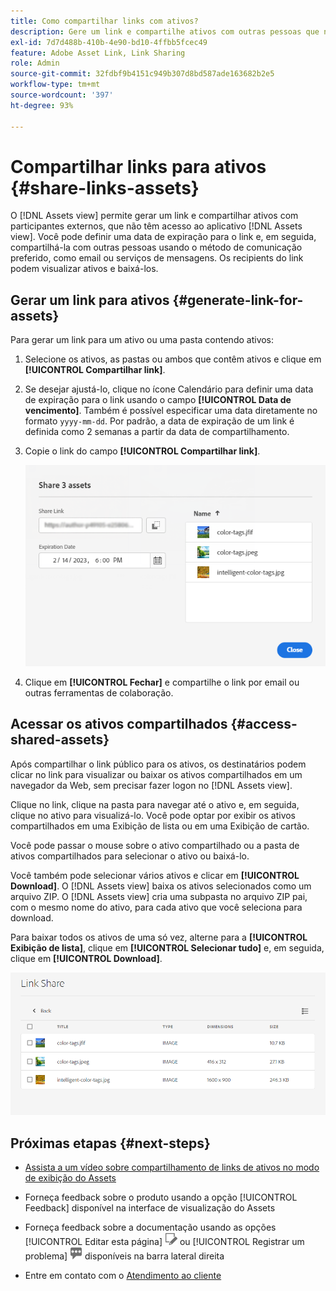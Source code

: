 ```yaml
---
title: Como compartilhar links com ativos?
description: Gere um link e compartilhe ativos com outras pessoas que não têm acesso ao aplicativo  [!DNL Assets view] .
exl-id: 7d7d488b-410b-4e90-bd10-4ffbb5fcec49
feature: Adobe Asset Link, Link Sharing
role: Admin
source-git-commit: 32fdbf9b4151c949b307d8bd587ade163682b2e5
workflow-type: tm+mt
source-wordcount: '397'
ht-degree: 93%

---
```


# Compartilhar links para ativos {#share-links-assets}

O [!DNL Assets view] permite gerar um link e compartilhar ativos com participantes externos, que não têm acesso ao aplicativo [!DNL Assets view]. Você pode definir uma data de expiração para o link e, em seguida, compartilhá-la com outras pessoas usando o método de comunicação preferido, como email ou serviços de mensagens. Os recipients do link podem visualizar ativos e baixá-los.

## Gerar um link para ativos {#generate-link-for-assets}

Para gerar um link para um ativo ou uma pasta contendo ativos:

1. Selecione os ativos, as pastas ou ambos que contêm ativos e clique em **[!UICONTROL Compartilhar link]**.

1. Se desejar ajustá-lo, clique no ícone Calendário para definir uma data de expiração para o link usando o campo **[!UICONTROL Data de vencimento]**. Também é possível especificar uma data diretamente no formato `yyyy-mm-dd`. Por padrão, a data de expiração de um link é definida como 2 semanas a partir da data de compartilhamento.

1. Copie o link do campo **[!UICONTROL Compartilhar link]**.

   ![Opção de cortar e endireitar](assets/share-asset-link.png)

1. Clique em **[!UICONTROL Fechar]** e compartilhe o link por email ou outras ferramentas de colaboração.

## Acessar os ativos compartilhados {#access-shared-assets}

Após compartilhar o link público para os ativos, os destinatários podem clicar no link para visualizar ou baixar os ativos compartilhados em um navegador da Web, sem precisar fazer logon no [!DNL Assets view].

Clique no link, clique na pasta para navegar até o ativo e, em seguida, clique no ativo para visualizá-lo. Você pode optar por exibir os ativos compartilhados em uma Exibição de lista ou em uma Exibição de cartão.

Você pode passar o mouse sobre o ativo compartilhado ou a pasta de ativos compartilhados para selecionar o ativo ou baixá-lo.

Você também pode selecionar vários ativos e clicar em **[!UICONTROL Download]**. O [!DNL Assets view] baixa os ativos selecionados como um arquivo ZIP. O [!DNL Assets view] cria uma subpasta no arquivo ZIP pai, com o mesmo nome do ativo, para cada ativo que você seleciona para download.

Para baixar todos os ativos de uma só vez, alterne para a **[!UICONTROL Exibição de lista]**, clique em **[!UICONTROL Selecionar tudo]** e, em seguida, clique em **[!UICONTROL Download]**.

![Visualizar ativos compartilhados](assets/preview-shared-assets.png)

## Próximas etapas {#next-steps}

* [Assista a um vídeo sobre compartilhamento de links de ativos no modo de exibição do Assets](https://experienceleague.adobe.com/docs/experience-manager-learn/assets-essentials/basics/link-sharing.html?lang=pt-BR)

* Forneça feedback sobre o produto usando a opção [!UICONTROL Feedback] disponível na interface de visualização do Assets

* Forneça feedback sobre a documentação usando as opções [!UICONTROL Editar esta página] ![editar a página](assets/do-not-localize/edit-page.png) ou [!UICONTROL Registrar um problema] ![criar um problema do GitHub](assets/do-not-localize/github-issue.png) disponíveis na barra lateral direita

* Entre em contato com o [Atendimento ao cliente](https://experienceleague.adobe.com/pt-br?support-solution=General&lang=pt-BR#support)
